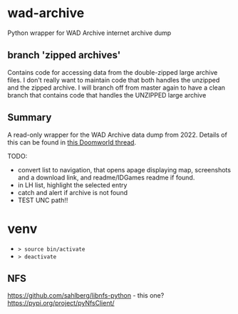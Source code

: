 # wad-archive
Python wrapper for WAD Archive internet archive dump

## branch 'zipped archives'
Contains code for accessing data from the double-zipped large archive files. I don't really want to maintain code that both handles the unzipped and the zipped archive. I will branch off from master again to have a clean branch that contains code that handles the UNZIPPED large archive

## Summary
A read-only wrapper for the WAD Archive data dump from 2022. Details of this can be found in [this Doomworld thread](https://www.doomworld.com/forum/topic/130650-closing-wad-archive/).

TODO: 
 - convert list to navigation, that opens apage displaying map, screenshots and a download link, and readme/IDGames readme if found.
 - in LH list, highlight the selected entry
 - catch and alert if archive is not found
 - TEST UNC path!!

# venv

  - `> source bin/activate`
  - `> deactivate`


  ## NFS
  https://github.com/sahlberg/libnfs-python - this one?
  https://pypi.org/project/pyNfsClient/